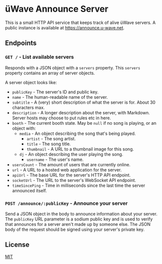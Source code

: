 # üWave Announce Server

This is a small HTTP API service that keeps track of alive üWave servers.
A public instance is available at https://announce.u-wave.net.

## Endpoints

### `GET /` - List available servers

Responds with a JSON object with a `servers` property.
This `servers` property contains an array of server objects.

A server object looks like:

 - `publicKey` - The server's ID and public key.
 - `name` - The human-readable name of the server.
 - `subtitle` - A (very) short description of what the server is for. About 30 characters max.
 - `description` - A longer description about the server, with Markdown. Server hosts may choose to put rules etc in here.
 - `booth` - The current booth state. May be `null` if no song is playing, or an object with:
   - `media` - An object describing the song that's being played.
     - `artist` - The song artist.
     - `title` - The song title.
     - `thumbnail` - A URL to a thumbnail image for this song.
   - `dj` - An object describing the user playing the song.
     - `username` - The user's name.
 - `usersCount` - The amount of users that are currently online.
 - `url` - A URL to a hosted web application for the server.
 - `apiUrl` - The base URL for the server's HTTP API endpoint.
 - `socketUrl` - The URL to the server's WebSocket API endpoint.
 - `timeSincePing` - Time in milliseconds since the last time the server announced itself.

### `POST /announce/:publicKey` - Announce your server

Send a JSON object in the body to announce information about your server.
The `publicKey` URL parameter is a sodium public key and is used to verify that announces for a server aren't made up by someone else.
The JSON body of the request should be signed using your server's private key.

## License

[MIT](../LICENSE)


